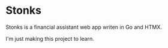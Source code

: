 # Stonks

Stonks is a financial assistant web app writen in Go and HTMX.

I'm just making this project to learn.
